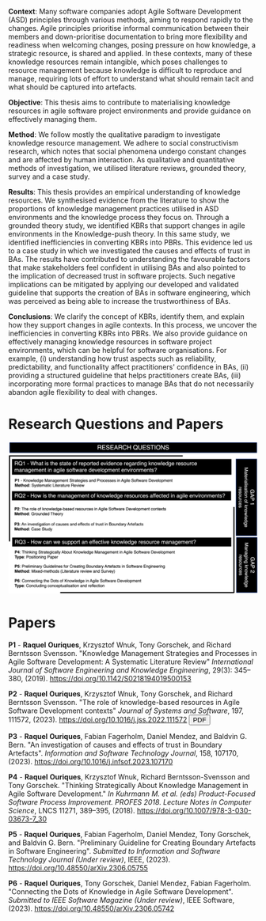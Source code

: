 **Context**: Many software companies adopt Agile Software Development (ASD) principles through various methods, aiming to respond rapidly to the changes. Agile principles prioritise informal communication between their members and down-prioritise documentation to bring more flexibility and readiness when welcoming changes, posing pressure on how knowledge, a strategic resource, is shared and applied. In these contexts, many of these knowledge resources remain intangible, which poses challenges to resource management because knowledge is difficult to reproduce and manage, requiring lots of effort to understand what should remain tacit and what should be captured into artefacts. 

**Objective**: This thesis aims to contribute to materialising knowledge resources in agile software project environments and provide guidance on effectively managing them.

**Method**: We follow mostly the qualitative paradigm to investigate knowledge resource management. We adhere to social constructivism research, which notes that social phenomena undergo constant changes and are affected by human interaction. As qualitative and quantitative methods of investigation, we utilised literature reviews, grounded theory, survey and a case study.

**Results**: This thesis provides an empirical understanding of knowledge resources. We synthesised evidence from the literature to show the proportions of knowledge management practices utilised in ASD environments and the knowledge process they focus on. Through a grounded theory study, we identified KBRs that support changes in agile environments in the Knowledge-push theory. In this same study, we identified inefficiencies in converting KBRs into PBRs. This evidence led us to a case study in which we investigated the causes and effects of trust in BAs. The results have contributed to understanding the favourable factors that make stakeholders feel confident in utilising BAs and also pointed to the implication of decreased trust in software projects. Such negative implications can be mitigated by applying our developed and validated guideline that supports the creation of BAs in software engineering, which was perceived as being able to increase the trustworthiness of BAs.  

**Conclusions**: We clarify the concept of KBRs, identify them, and explain how they support changes in agile contexts. In this process, we uncover the inefficiencies in converting KBRs into PBRs. We also provide guidance on effectively managing knowledge resources in software project environments, which can be helpful for software organisations. For example, (i) understanding how trust aspects such as reliability, predictability, and functionality affect practitioners' confidence in BAs, (ii) providing a structured guideline that helps practitioners create BAs, (iii) incorporating more formal practices to manage BAs that do not necessarily abandon agile flexibility to deal with changes. 

# Research Questions and Papers

![Tux, the Linux mascot](figure/RQsGaps.png)

# Papers

**P1** - **Raquel** **Ouriques**, Krzysztof Wnuk, Tony Gorschek, and Richard Berntsson Svensson. "Knowledge Management Strategies and Processes in Agile Software Development: A Systematic Literature Review"  *International Journal of Software Engineering and Knowledge Engineering*, 29(3): 345–380, (2019). <https://doi.org/10.1142/S0218194019500153>

**P2** - **Raquel** **Ouriques**, Krzysztof Wnuk, Tony Gorschek, and Richard Berntsson Svensson. "The role of knowledge-based resources in Agile Software Development contexts" *Journal of Systems and Software*, 197, 111572, (2023). <https://doi.org/10.1016/j.jss.2022.111572> 
<button name="pdf" onclick="pdfs/p2_kbr.pdf">PDF</button>

**P3** - **Raquel** **Ouriques**, Fabian Fagerholm, Daniel Mendez, and Baldvin G. Bern. "An investigation of causes and effects of trust in Boundary Artefacts". *Information and Software Technology Journal*, 158, 107170, (2023). <https://doi.org/10.1016/j.infsof.2023.107170>

**P4** - **Raquel** **Ouriques**, Krzysztof Wnuk, Richard Berntsson-Svensson and Tony Gorschek. "Thinking Strategically About Knowledge Management in Agile Software Development." *In Kuhrmann M. et al. (eds) Product-Focused Software Process Improvement. PROFES 2018. Lecture Notes in Computer Science*, LNCS 11271, 389–395, (2018). <https://doi.org/10.1007/978-3-030-03673-7_30>

**P5** - **Raquel** **Ouriques**, Fabian Fagerholm, Daniel Mendez, Tony Gorschek, and Baldvin G. Bern. "Preliminary Guideline for Creating Boundary Artefacts in Software Engineering". *Submitted to Information and Software Technology Journal (Under review)*, IEEE, (2023). <https://doi.org/10.48550/arXiv.2306.05755>

**P6** - **Raquel** **Ouriques**, Tony Gorschek, Daniel Mendez, Fabian Fagerholm. "Connecting the Dots of Knowledge in Agile Software Development". *Submitted to IEEE Software Magazine (Under review)*, IEEE Software, (2023). <https://doi.org/10.48550/arXiv.2306.05742>
